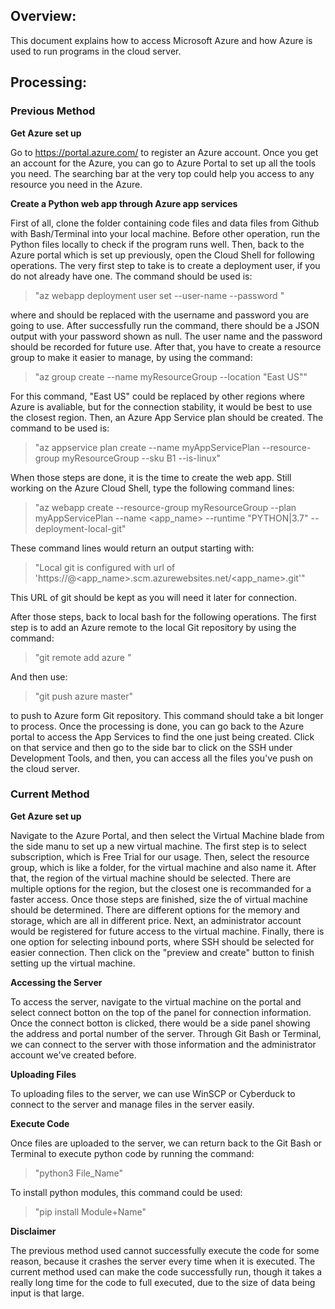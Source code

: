 ## Overview:
This document explains how to access Microsoft Azure and how Azure is used to run programs in the cloud server.

## Processing:
  ### Previous Method 
  **Get Azure set up**
  
  Go to https://portal.azure.com/ to register an Azure account. Once you get an account for the Azure, you can go to Azure Portal to set up all the tools you need. The searching bar at the very top could help you access to any resource you need in the Azure.
  
  **Create a Python web app through Azure app services**
  
  First of all, clone the folder containing code files and data files from Github with Bash/Terminal into your local machine. 
  Before other operation, run the Python files locally to check if the program runs well.
  Then, back to the Azure portal which is set up previously, open the Cloud Shell for following operations.
  The very first step to take is to create a deployment user, if you do not already have one. The command should be used is:
  
  > "az webapp deployment user set --user-name <username> --password <password>"

  where <username> and <password> should be replaced with the username and password you are going to use. After successfully run the command, there should be a JSON output with your password shown as null.
  The user name and the password should be recorded for future use.
  After that, you have to create a resource group to make it easier to manage, by using the command:

  > "az group create --name myResourceGroup --location "East US""

  For this command, "East US" could be replaced by other regions where Azure is avaliable, but for the connection stability, it would be best to use the closest region.
  Then, an Azure App Service plan should be created. The command to be used is:

  > "az appservice plan create --name myAppServicePlan --resource-group myResourceGroup --sku B1 --is-linux"

  When those steps are done, it is the time to create the web app. Still working on the Azure Cloud Shell, type the following command lines:

  > "az webapp create --resource-group myResourceGroup --plan myAppServicePlan --name <app_name> --runtime "PYTHON|3.7" --deployment-local-git"

  These command lines would return an output starting with:

  > "Local git is configured with url of 'https://<username>@<app_name>.scm.azurewebsites.net/<app_name>.git'"

  This URL of git should be kept as you will need it later for connection.

  After those steps, back to local bash for the following operations. The first step is to add an Azure remote to the local Git repository by using the command:

  > "git remote add azure <deploymentLocalGitUrl-from-create-step>"

  And then use:

  > "git push azure master"

  to push to Azure form Git repository. This command should take a bit longer to process. Once the processing is done, you can go back to the Azure portal to access the App Services to find the one just being created. Click on that service and then go to the side bar to click on the SSH under Development Tools, and then, you can access all the files you've push on the cloud server.

  ### Current Method
  **Get Azure set up**
  
  Navigate to the Azure Portal, and then select the Virtual Machine blade from the side manu to set up a new virtual machine. The first step is to select subscription, which is Free Trial for our usage. Then, select the resource group, which is like a folder, for the virtual machine and also name it. After that, the region of the virtual machine should be selected. There are multiple options for the region, but the closest one is recommanded for a faster access. Once those steps are finished, size the of virtual machine should be determined. There are different options for the memory and storage, which are all in different price. Next, an administrator account would be registered for future access to the virtual machine. Finally, there is one option for selecting inbound ports, where SSH should be selected for easier connection. Then click on the "preview and create" button to finish setting up the virtual machine.

  **Accessing the Server**
  
  To access the server, navigate to the virtual machine on the portal and select connect botton on the top of the panel for connection information. Once the connect botton is clicked, there would be a side panel showing the address and portal number of the server. Through Git Bash or Terminal, we can connect to the server with those information and the administrator account we've created before.

  **Uploading Files**
  
  To uploading files to the server, we can use WinSCP or Cyberduck to connect to the server and manage files in the server easily. 

  **Execute Code**
  
  Once files are uploaded to the server, we can return back to the Git Bash or Terminal to execute python code by running the command:

  > "python3 File_Name"

  To install python modules, this command could be used:

  > "pip install Module+Name"

  **Disclaimer**
  
  The previous method used cannot successfully execute the code for some reason, because it crashes the server every time when it is executed.
  The current method used can make the code successfully run, though it takes a really long time for the code to full executed, due to the size of data being input is that large.
